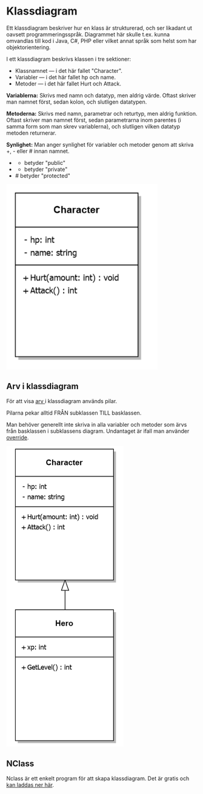 # Klassdiagram

Ett klassdiagram beskriver hur en klass är strukturerad, och ser likadant ut oavsett programmeringsspråk. Diagrammet här skulle t.ex. kunna omvandlas till kod i Java, C\#, PHP eller vilket annat språk som helst som har objektorientering.

I ett klassdiagram beskrivs klassen i tre sektioner:

* Klassnamnet — i det här fallet "Character".
* Variabler — i det här fallet hp och name.
* Metoder — i det här fallet Hurt och Attack.

**Variablerna:** Skrivs med namn och datatyp, men aldrig värde. Oftast skriver man namnet först, sedan kolon, och slutligen datatypen.

**Metoderna:** Skrivs med namn, parametrar och returtyp, men aldrig funktion. Oftast skriver man namnet först, sedan parametrarna inom parentes \(i samma form som man skrev variablerna\), och slutligen vilken datatyp metoden returnerar.

**Synlighet:** Man anger synlighet för variabler och metoder genom att skriva +, - eller \# innan namnet.

* + betyder "public"
* - betyder "private"
* \# betyder "protected"

![](../.gitbook/assets/image%20%2816%29.png) 

## Arv i klassdiagram

För att visa [arv ](arv.md)i klassdiagram används pilar.

Pilarna pekar alltid FRÅN subklassen TILL basklassen.

Man behöver generellt inte skriva in alla variabler och metoder som ärvs från basklassen i subklassens diagram. Undantaget är ifall man använder [override](polymorfism/virtual-override.md).

![](../.gitbook/assets/image%20%2819%29.png) 

## NClass

Nclass är ett enkelt program för att skapa klassdiagram. Det är gratis och [kan laddas ner här](http://www.google.com/url?q=http%3A%2F%2Fnclass.sourceforge.net%2F&sa=D&sntz=1&usg=AFQjCNH-E6IhpQ3vcfOLuWdAaRHZ_8__-Q).

